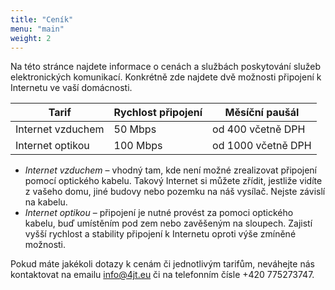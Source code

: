 ```yaml
---
title: "Ceník"
menu: "main"
weight: 2
---
```


Na této stránce najdete informace o cenách a službách poskytování služeb elektronických komunikací. Konkrétně zde najdete dvě možnosti připojení k Internetu ve vaší domácnosti. 

|Tarif|Rychlost připojení |Měsíční paušál|
| --------  | -------- | ------ |
|Internet vzduchem|50 Mbps| od 400 včetně DPH|
|Internet optikou|100 Mbps| od 1000 včetně DPH|

* *Internet vzduchem* – vhodný tam, kde není možné zrealizovat připojení pomocí optického kabelu. Takový Internet si můžete zřídit, jestliže vidíte z vašeho domu, jiné budovy nebo pozemku na náš vysílač. Nejste závislí na kabelu. 
* *Internet optikou* – připojení je nutné provést za pomoci optického kabelu, buď umístěním pod zem nebo zavěšeným na sloupech. Zajistí vyšší rychlost a stability připojení k Internetu oproti výše zmíněné možnosti. 

Pokud máte jakékoli dotazy k cenám či jednotlivým tarifům, neváhejte nás kontaktovat na emailu info@4jt.eu či na telefonním čísle +420 775273747. 

